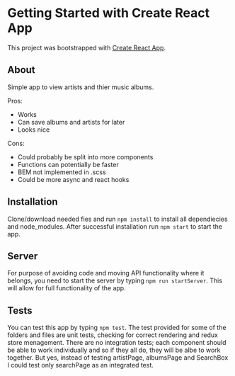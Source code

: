 # Getting Started with Create React App

This project was bootstrapped with [Create React App](https://github.com/facebook/create-react-app).

## About

Simple app to view artists and thier music albums.

Pros:
- Works
- Can save albums and artists for later
- Looks nice

Cons:
- Could probably be split into more components
- Functions can potentially be faster
- BEM not implemented in .scss
- Could be more async and react hooks

## Installation

Clone/download needed fies and run `npm install` to install all dependiecies and node_modules. After successful installation run `npm start` to start the app.

## Server

For purpose of avoiding code and moving API functionality where it belongs, you need to start the server by typing `npm run startServer`. This will allow for full functionality of the app.

## Tests

You can test this app by typing `npm test`. The test provided for some of the folders and files are unit tests, checking for correct rendering and redux store menagement. There are no integration tests; each component should be able to work individually and so if they all do, they will be albe to work together. But yes, instead of testing artistPage, albumsPage and SearchBox I could test only searchPage as an integrated test.